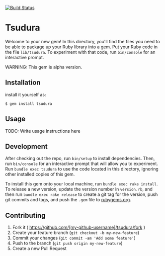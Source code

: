 [![Build Status](https://travis-ci.org/onigra/tsudura.svg)](https://travis-ci.org/onigra/tsudura)

# Tsudura

Welcome to your new gem! In this directory, you'll find the files you need to be able to package up your Ruby library into a gem. Put your Ruby code in the file `lib/tsudura`. To experiment with that code, run `bin/console` for an interactive prompt.

WARNING: This gem is alpha version.

## Installation

install it yourself as:

    $ gem install tsudura

## Usage

TODO: Write usage instructions here

## Development

After checking out the repo, run `bin/setup` to install dependencies. Then, run `bin/console` for an interactive prompt that will allow you to experiment. Run `bundle exec tsudura` to use the code located in this directory, ignoring other installed copies of this gem.

To install this gem onto your local machine, run `bundle exec rake install`. To release a new version, update the version number in `version.rb`, and then run `bundle exec rake release` to create a git tag for the version, push git commits and tags, and push the `.gem` file to [rubygems.org](https://rubygems.org).

## Contributing

1. Fork it ( https://github.com/[my-github-username]/tsudura/fork )
2. Create your feature branch (`git checkout -b my-new-feature`)
3. Commit your changes (`git commit -am 'Add some feature'`)
4. Push to the branch (`git push origin my-new-feature`)
5. Create a new Pull Request
